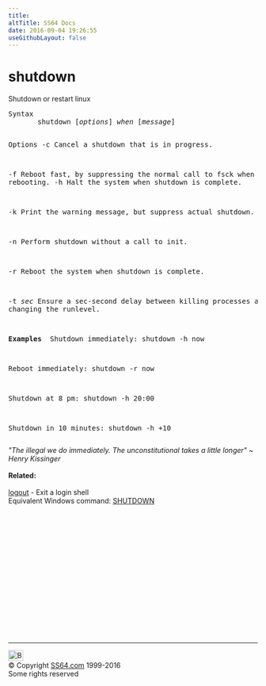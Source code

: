 ```yaml
---
title:
altTitle: SS64 Docs
date: 2016-09-04 19:26:55
useGithubLayout: false
---
```

<!-- #BeginLibraryItem "/Library/head_bash.lbi" --><!-- #EndLibraryItem --><h1>shutdown</h1> 
<p> Shutdown or restart linux</p>
<pre>Syntax
       shutdown [<i>options</i>] <i>when</i> [<i>message</i>]

Options
   -c     Cancel a shutdown that is in progress.

   -f    Reboot fast, by suppressing the normal call to fsck
         when rebooting.
   -h    Halt the system when shutdown is complete.

   -k    Print the warning message, but suppress actual shutdown.

   -n    Perform shutdown without a call to init.

   -r    Reboot the system when shutdown is complete.

   -t <i>sec</i> 
         Ensure a sec-second delay between killing processes
         and changing the runlevel.

<b>Examples
</b> Shutdown immediately:
   shutdown -h now

 Reboot immediately:
   shutdown -r now 

 Shutdown at 8 pm:
   shutdown -h 20:00

 Shutdown in 10 minutes: 
   shutdown -h +10 </pre>
<p><i class="quote">"The illegal we do immediately. The unconstitutional takes a little longer" ~ Henry Kissinger </i><br>
<br>
<b>Related:</b><br>
<br>
<a href="logout.html">logout</a> - Exit a login shell<br>
Equivalent Windows command:
<a href="../nt/shutdown.html">SHUTDOWN</a></p><!-- #BeginLibraryItem "/Library/foot_bash.lbi" --><p>
<!-- bash300 -->
<ins class="adsbygoogle" style="display:inline-block;width:300px;height:250px" data-ad-client="ca-pub-6140977852749469" data-ad-slot="4615356305"></ins>
<script>
(adsbygoogle = window.adsbygoogle || []).push({});
</script></p>
<hr>
<div id="bl" class="footer"><a href="shutdown.html#"><img src="../images/top.png" width="30" height="22" alt="Back to the Top"></a></div>
<div id="br" class="footer, tagline">© Copyright <a href="http://ss64.com/">SS64.com</a> 1999-2016<br>
Some rights reserved</div><!-- #EndLibraryItem -->

